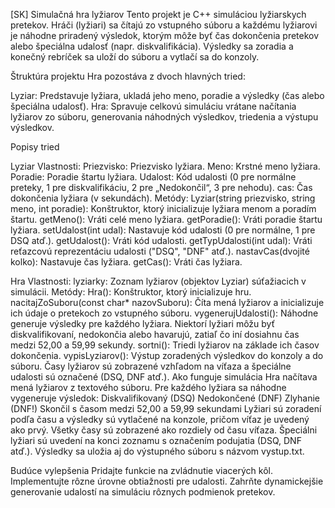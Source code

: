 [SK]
Simulačná hra lyžiarov
Tento projekt je C++ simuláciou lyžiarskych pretekov. Hráči (lyžiari) sa čítajú zo vstupného súboru a každému lyžiarovi je náhodne priradený výsledok, ktorým môže byť čas dokončenia pretekov alebo špeciálna udalosť (napr. diskvalifikácia). Výsledky sa zoradia a konečný rebríček sa uloží do súboru a vytlačí sa do konzoly.

Štruktúra projektu
Hra pozostáva z dvoch hlavných tried:

Lyziar: Predstavuje lyžiara, ukladá jeho meno, poradie a výsledky (čas alebo špeciálna udalosť).
Hra: Spravuje celkovú simuláciu vrátane načítania lyžiarov zo súboru, generovania náhodných výsledkov, triedenia a výstupu výsledkov.

Popisy tried

Lyziar
Vlastnosti:
Priezvisko: Priezvisko lyžiara.
Meno: Krstné meno lyžiara.
Poradie: Poradie štartu lyžiara.
Udalost: Kód udalosti (0 pre normálne preteky, 1 pre diskvalifikáciu, 2 pre „Nedokončil“, 3 pre nehodu).
cas: Čas dokončenia lyžiara (v sekundách).
Metódy:
Lyziar(string priezvisko, string meno, int poradie): Konštruktor, ktorý inicializuje lyžiara menom a poradím štartu.
getMeno(): Vráti celé meno lyžiara.
getPoradie(): Vráti poradie štartu lyžiara.
setUdalost(int udal): Nastavuje kód udalosti (0 pre normálne, 1 pre DSQ atď.).
getUdalost(): Vráti kód udalosti.
getTypUdalosti(int udal): Vráti reťazcovú reprezentáciu udalosti ("DSQ", "DNF" atď.).
nastavCas(dvojité kolko): Nastavuje čas lyžiara.
getCas(): Vráti čas lyžiara.

Hra
Vlastnosti:
lyziarky: Zoznam lyžiarov (objektov Lyziar) súťažiacich v simulácii.
Metódy:
Hra(): Konštruktor, ktorý inicializuje hru.
nacitajZoSuboru(const char* nazovSuboru): Číta mená lyžiarov a inicializuje ich údaje o pretekoch zo vstupného súboru.
vygenerujUdalosti(): Náhodne generuje výsledky pre každého lyžiara. Niektorí lyžiari môžu byť diskvalifikovaní, nedokončia alebo havarujú, zatiaľ čo iní dosiahnu čas medzi 52,00 a 59,99 sekundy.
sortni(): Triedi lyžiarov na základe ich časov dokončenia.
vypisLyziarov(): Výstup zoradených výsledkov do konzoly a do súboru. Časy lyžiarov sú zobrazené vzhľadom na víťaza a špeciálne udalosti sú označené (DSQ, DNF atď.).
Ako funguje simulácia
Hra načítava mená lyžiarov z textového súboru.
Pre každého lyžiara sa náhodne vygeneruje výsledok:
Diskvalifikovaný (DSQ)
Nedokončené (DNF)
Zlyhanie (DNF!)
Skončil s časom medzi 52,00 a 59,99 sekundami
Lyžiari sú zoradení podľa času a výsledky sú vytlačené na konzole, pričom víťaz je uvedený ako prvý. Všetky časy sú zobrazené ako rozdiely od času víťaza.
Špeciálni lyžiari sú uvedení na konci zoznamu s označením podujatia (DSQ, DNF atď.).
Výsledky sa uložia aj do výstupného súboru s názvom vystup.txt.

Budúce vylepšenia
Pridajte funkcie na zvládnutie viacerých kôl.
Implementujte rôzne úrovne obtiažnosti pre udalosti.
Zahrňte dynamickejšie generovanie udalostí na simuláciu rôznych podmienok pretekov.
